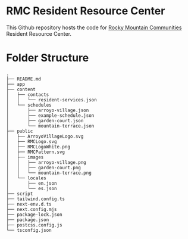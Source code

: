 # RMC Resident Resource Center

This Github repository hosts the code for [Rocky Mountain Communities](https://rockymountaincommunities.org/) Resident Resource Center.

# Folder Structure

```
.
├── README.md
├── app
├── content
│   ├── contacts
│   │   └── resident-services.json
│   └── schedules
│       ├── arroyo-village.json
│       ├── example-schedule.json
│       ├── garden-court.json
│       └── mountain-terrace.json
├── public
│   ├── ArroyoVillageLogo.svg
│   ├── RMCLogo.svg
│   ├── RMCLogoWhite.png
│   ├── RMCPattern.svg
│   ├── images
│   │   ├── arroyo-village.png
│   │   ├── garden-court.png
│   │   └── mountain-terrace.png
│   └── locales
│       ├── en.json
│       └── es.json
├── script
├── tailwind.config.ts
├── next-env.d.ts
├── next.config.mjs
├── package-lock.json
├── package.json
├── postcss.config.js
└── tsconfig.json
```

